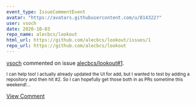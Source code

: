 ```yaml
---
event_type: IssueCommentEvent
avatar: "https://avatars.githubusercontent.com/u/814322?"
user: vsoch
date: 2020-10-03
repo_name: alecbcs/lookout
html_url: https://github.com/alecbcs/lookout/issues/1
repo_url: https://github.com/alecbcs/lookout
---
```


<a href='https://github.com/vsoch' target='_blank'>vsoch</a> commented on issue <a href='https://github.com/alecbcs/lookout/issues/1' target='_blank'>alecbcs/lookout#1</a>.

<small>I can help too! I actually already updated the UI for add, but I wanted to test by adding a repository and then hit #2. So I can hopefully get those both in as PRs sometime this weekend!...</small>

<a href='https://github.com/alecbcs/lookout/issues/1' target='_blank'>View Comment</a>
